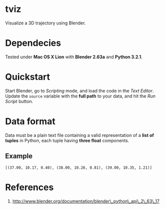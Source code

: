 # tviz
Visualize a 3D trajectory using Blender.

# Dependecies
Tested under __Mac OS X Lion__ with __Blender 2.63a__ and __Python 3.2.1__.

# Quickstart
Start Blender, go to _Scripting_ mode, and load the code in the _Text Editor_.  Update the `source` variable with the __full path__ to your data, and hit the _Run Script_ button.

# Data format
Data must be a plain text file containing a valid representation of a __list of tuples__ in Python, each tuple having __three float__ components.

## Example
`[(37.00, 10.17, 0.40), (38.00, 10.26, 0.81), (39.00, 10.35, 1.21)]`

# References
1. http://www.blender.org/documentation/blender\_python\_api\_2\_63\_17